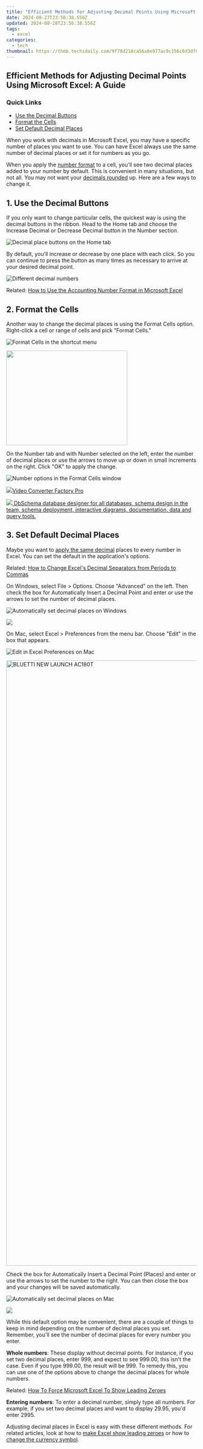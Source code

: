 ```yaml
---
title: "Efficient Methods for Adjusting Decimal Points Using Microsoft Excel: A Guide"
date: 2024-08-27T23:56:38.556Z
updated: 2024-08-28T23:56:38.556Z
tags:
  - excel
categories:
  - tech
thumbnail: https://thmb.techidaily.com/9f78d218ca56a8e977ac9c156c6d3df029b653f49542887406f9b6531aa186a8.jpg
---
```


## Efficient Methods for Adjusting Decimal Points Using Microsoft Excel: A Guide

### Quick Links

* [Use the Decimal Buttons](https://extra-hints.techidaily.com/in-2024-audio-aesthetics-in-whatsapp-updates/)
* [Format the Cells](https://facebook-video-content.techidaily.com/seamless-social-circulation-sharing-your-journey-through-video-on-facebook-for-2024/)
* [Set Default Decimal Places](https://buynow-marvelous.techidaily.com/deciding-on-windows-11-to-upgrade-or-not-to-upgrade/)

 When you work with decimals in Microsoft Excel, you may have a specific number of places you want to use. You can have Excel always use the same number of decimal places or set it for numbers as you go.

 When you apply the [number format](https://android-location-track.techidaily.com/in-2024-top-5-tracking-apps-to-track-xiaomi-redmi-12-5g-without-them-knowing-drfone-by-drfone-virtual-android/) to a cell, you'll see two decimal places added to your number by default. This is convenient in many situations, but not all. You may not want your [decimals rounded](https://instagram-clips.techidaily.com/2024-approved-snickel-and-wail-instagrams-10-most-hilarious-meme-accounts/) up. Here are a few ways to change it.

##  1\. Use the Decimal Buttons

 If you only want to change particular cells, the quickest way is using the decimal buttons in the ribbon. Head to the Home tab and choose the Increase Decimal or Decrease Decimal button in the Number section.

![Decimal place buttons on the Home tab](https://static1.howtogeekimages.com/wordpress/wp-content/uploads/2022/07/DecimalPlaceButtons-ExcelChangeDecimals.png) 

 By default, you'll increase or decrease by one place with each click. So you can continue to press the button as many times as necessary to arrive at your desired decimal point.

![Different decimal numbers](https://static1.howtogeekimages.com/wordpress/wp-content/uploads/2022/07/DecimalPlaceExamples-ExcelChangeDecimals.png) 

Related: [How to Use the Accounting Number Format in Microsoft Excel](https://android-location-track.techidaily.com/in-2024-top-5-tracking-apps-to-track-xiaomi-redmi-12-5g-without-them-knowing-drfone-by-drfone-virtual-android/) 

##  2\. Format the Cells

 Another way to change the decimal places is using the Format Cells option. Right-click a cell or range of cells and pick "Format Cells."

![Format Cells in the shortcut menu](https://static1.howtogeekimages.com/wordpress/wp-content/uploads/2022/07/FormatCells-ExcelChangeDecimals.png) 

<!-- affiliate ads begin -->
<a href="https://zonlipartnershipprogram.pxf.io/c/5597632/1821134/17882" target="_top" id="1821134"><img src="//a.impactradius-go.com/display-ad/17882-1821134" border="0" alt="" width="320" height="250"/></a><img height="0" width="0" src="https://imp.pxf.io/i/5597632/1821134/17882" style="position:absolute;visibility:hidden;" border="0" />
<!-- affiliate ads end -->
 On the Number tab and with Number selected on the left, enter the number of decimal places or use the arrows to move up or down in small increments on the right. Click "OK" to apply the change.

![Number options in the Format Cells window](https://static1.howtogeekimages.com/wordpress/wp-content/uploads/2022/07/FormatNumber-ExcelChangeDecimals.png) 

<!-- affiliate ads begin -->
<a href="https://secure.2checkout.com/order/checkout.php?PRODS=4537547&QTY=1&AFFILIATE=108875&CART=1"><img src="https://secure.avangate.com/images/merchant/4b0a0290ad7df100b77e86839989a75e/products/vcfpro.png" border="0">Video Converter Factory Pro</a>
<!-- affiliate ads end -->
<!-- affiliate ads begin -->
<a href="https://shop.dbschema.com/order/checkout.php?PRODS=19867419&QTY=1&AFFILIATE=108875&CART=1"> <img src="https://secure.avangate.com/images/merchant/176b22bab4e94a28619ca2433b2ef241/products/1_icon256.png" border="0">
DbSchema database designer for all databases, schema design in the team, schema deployment, interactive diagrams, documentation, data and query tools. </a>
<!-- affiliate ads end -->
##  3\. Set Default Decimal Places

 Maybe you want to [apply the same decimal](https://screen-capture.techidaily.com/updated-in-2024-the-ultimate-screen-recorder-test-active-vs-top-contenders/) places to every number in Excel. You can set the default in the application's options.

Related: [How to Change Excel's Decimal Separators from Periods to Commas](https://screen-capture.techidaily.com/updated-in-2024-the-ultimate-screen-recorder-test-active-vs-top-contenders/) 

 On Windows, select File > Options. Choose "Advanced" on the left. Then check the box for Automatically Insert a Decimal Point and enter or use the arrows to set the number of decimal places.

![Automatically set decimal places on Windows](https://static1.howtogeekimages.com/wordpress/wp-content/uploads/2022/07/AutomaticWindows-ExcelChangeDecimals.png) 

<!-- affiliate ads begin -->
<a href="https://secure.2checkout.com/order/checkout.php?PRODS=4620778&QTY=1&AFFILIATE=108875&CART=1"><img src="https://secure.avangate.com/images/merchant/07dd4d5a72f5740ef0f035f201951476/728__90banner.jpg" border="0"></a>
<!-- affiliate ads end -->
 On Mac, select Excel > Preferences from the menu bar. Choose "Edit" in the box that appears.

![Edit in Excel Preferences on Mac](https://static1.howtogeekimages.com/wordpress/wp-content/uploads/2022/07/PreferencesEdit-ExcelChangeDecimals.png) 

<!-- affiliate ads begin -->
<a href="https://bluettieu.pxf.io/c/5597632/2042323/17091" target="_top" id="2042323"><img src="//a.impactradius-go.com/display-ad/17091-2042323" border="0" alt="BLUETTI NEW LAUNCH AC180T" width="3840" height="1600"/></a><img height="0" width="0" src="https://imp.pxf.io/i/5597632/2042323/17091" style="position:absolute;visibility:hidden;" border="0" />
<!-- affiliate ads end -->
 Check the box for Automatically Insert a Decimal Point (Places) and enter or use the arrows to set the number to the right. You can then close the box and your changes will be saved automatically.

![Automatically set decimal places on Mac](https://static1.howtogeekimages.com/wordpress/wp-content/uploads/2022/07/AutomaticMac-ExcelChangeDecimals.png) 

<!-- affiliate ads begin -->
<a href="https://secure.2checkout.com/order/checkout.php?PRODS=4621764&QTY=1&AFFILIATE=108875&CART=1"><img src="https://www.x-mirage.com/x-mirage/img/page-home.jpg" border="0"></a>
<!-- affiliate ads end -->
 While this default option may be convenient, there are a couple of things to keep in mind depending on the number of decimal places you set. Remember, you'll see the number of decimal places for every number you enter.

**Whole numbers**: These display without decimal points. For instance, if you set two decimal places, enter 999, and expect to see 999.00, this isn't the case. Even if you type 999.00, the result will be 999\. To remedy this, you can use one of the options above to change the decimal places for whole numbers.

Related: [How To Force Microsoft Excel To Show Leading Zeroes](https://sim-unlock.techidaily.com/in-2024-the-best-android-sim-unlock-code-generators-unlock-your-itel-a05s-phone-hassle-free-by-drfone-android/) 

**Entering numbers**: To enter a decimal number, simply type all numbers. For example, if you set two decimal places and want to display 29.95, you'd enter 2995.

 Adjusting decimal places in Excel is easy with these different methods. For related articles, look at how to [make Excel show leading zeroes](https://sim-unlock.techidaily.com/in-2024-the-best-android-sim-unlock-code-generators-unlock-your-itel-a05s-phone-hassle-free-by-drfone-android/) or how to [change the currency symbol](https://on-screen-recording.techidaily.com/updated-rapid-reel-sound-mixed-screenshotting/).

<ins class="adsbygoogle"
     style="display:block"
     data-ad-format="autorelaxed"
     data-ad-client="ca-pub-7571918770474297"
     data-ad-slot="1223367746"></ins>



<ins class="adsbygoogle"
     style="display:block"
     data-ad-client="ca-pub-7571918770474297"
     data-ad-slot="8358498916"
     data-ad-format="auto"
     data-full-width-responsive="true"></ins>



